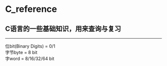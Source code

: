 # C_reference
C语言的一些基础知识，用来查询与复习
---

---
位bit(Binary Digits) = 0/1<br />
字节byte = 8 bit<br />
字word = 8/16/32/64 bit

